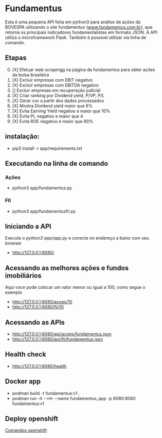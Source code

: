 # Fundamentus
Esta é uma pequena API feita em python3 para análise de ações da BOVESPA utilizando o site fundamentus (www.fundamentus.com.br), que retorna os principais indicadores fundamentalistas em formato JSON. A API utiliza o microframework Flask. Também é possível utilizar via linha de comando.

## Etapas

0. [X] Efetuar web scrapingg na página da fundamentus para obter ações da bolsa brasileira
1. [X] Excluir empresas com EBIT negativo
2. [X] Excluir empresas com EBITDA negativo
4. [] Excluir empresas em recuperação judicial
5. [X] Criar ranking por Dividend yield, P/VP, P/L
6. [X] Gerar csv a partir dos dados processados
7. [X] Mostra Dividend yield maior que 6%
8. [X] Evita Earning Yield negativo e maior que 10%
9. [X] Evita PL negativo e maior que 4
10. [X] Evita ROE negativo e maior que 80%

## instalação:
* pip3 install -r app/requirements.txt

## Executando na linha de comando
### Ações 
* python3 app/fundamentus.py
### FII
* python3 app/fundamentusfii.py

## Iniciando a API
Execute o _python3 app/app.py_ e conecte no endereço a baixo com seu browser

* http://127.0.0.1:8080/


## Acessando as melhores ações e fundos imobiliários
Aqui voce pode colocar um valor menor ou igual a 100, como segue o exemplo

* http://127.0.0.1:8080/acoes/10
* http://127.0.0.1:8080/fii/10

## Acessando as APIs
* http://127.0.0.1:8080/api/acoes/fundamentus.json
* http://127.0.0.1:8080/api/fii/fundamentus.json

## Health check
* http://127.0.0.1:8080/health

## Docker app
* podman build -t fundamentus:v1 .
* podman run -it --rm --name fundamentus_app -p 8080:8080 fundamentus:v1

## Deploy openshift
[Comandos openshift](https://github.com/laurobmb/fundamentus/blob/master/openshift.comandos.md)

